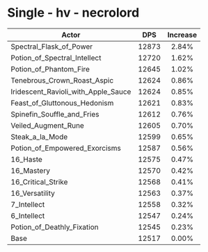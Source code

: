 # Single - hv - necrolord
| Actor | DPS | Increase |
|---|:---:|:---:|
|Spectral_Flask_of_Power|12873|2.84%|
|Potion_of_Spectral_Intellect|12720|1.62%|
|Potion_of_Phantom_Fire|12645|1.02%|
|Tenebrous_Crown_Roast_Aspic|12624|0.86%|
|Iridescent_Ravioli_with_Apple_Sauce|12624|0.85%|
|Feast_of_Gluttonous_Hedonism|12621|0.83%|
|Spinefin_Souffle_and_Fries|12612|0.76%|
|Veiled_Augment_Rune|12605|0.70%|
|Steak_a_la_Mode|12599|0.65%|
|Potion_of_Empowered_Exorcisms|12587|0.56%|
|16_Haste|12575|0.47%|
|16_Mastery|12570|0.42%|
|16_Critical_Strike|12568|0.41%|
|16_Versatility|12563|0.37%|
|7_Intellect|12558|0.32%|
|6_Intellect|12547|0.24%|
|Potion_of_Deathly_Fixation|12545|0.23%|
|Base|12517|0.00%|
